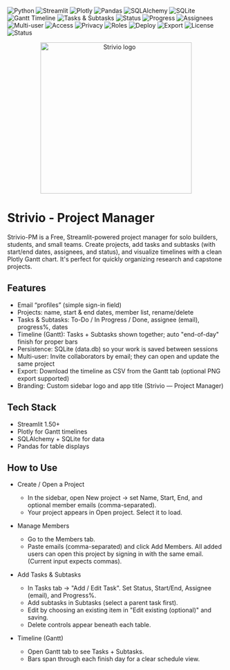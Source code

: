 <p align="left">
  <!-- Language / Core -->
  <img alt="Python" src="https://img.shields.io/badge/Python-3.10%2B-blue?logo=python&logoColor=white">
  <img alt="Streamlit" src="https://img.shields.io/badge/Streamlit-1.50%2B-FF4B4B?logo=streamlit&logoColor=white">
  <img alt="Plotly" src="https://img.shields.io/badge/Plotly-5.x-3F4F75?logo=plotly&logoColor=white">
  <img alt="Pandas" src="https://img.shields.io/badge/Pandas-2.x-150458?logo=pandas&logoColor=white">
  <img alt="SQLAlchemy" src="https://img.shields.io/badge/SQLAlchemy-2.x-D71F00?logo=python&logoColor=white">
  <img alt="SQLite" src="https://img.shields.io/badge/SQLite-persistence-003B57?logo=sqlite&logoColor=white">

  <!-- App / UX -->
  <img alt="Gantt Timeline" src="https://img.shields.io/badge/Timeline-Gantt%20Chart-0EA5E9">
  <img alt="Tasks & Subtasks" src="https://img.shields.io/badge/Tasks-Tasks%20%2B%20Subtasks-10B981">
  <img alt="Status" src="https://img.shields.io/badge/Status-To--Do%20%7C%20In--Progress%20%7C%20Done-8B5CF6">
  <img alt="Progress" src="https://img.shields.io/badge/Progress-0%E2%80%93100%25-6366F1">
  <img alt="Assignees" src="https://img.shields.io/badge/Assignee-email--based-22C55E">

  <!-- Collaboration -->
  <img alt="Multi-user" src="https://img.shields.io/badge/Collaboration-multi--user-0EA5E9">
  <img alt="Access" src="https://img.shields.io/badge/Access-Invite%20by%20email-14B8A6">
  <img alt="Privacy" src="https://img.shields.io/badge/Privacy-Project%20PIN%20-F59E0B">
  <img alt="Roles" src="https://img.shields.io/badge/Roles-owner%20%7C%20editor%20%7C%20viewer%20-F472B6">

  <!-- Deploy / Ops -->
  <img alt="Deploy" src="https://img.shields.io/badge/Deploy-Streamlit%20Cloud-FF4B4B?logo=streamlit&logoColor=white">
  <img alt="Export" src="https://img.shields.io/badge/Export-CSV%20timeline-64748B">
  <img alt="License" src="https://img.shields.io/badge/License-MIT-000000">
  <img alt="Status" src="https://img.shields.io/badge/Status-Active-brightgreen">
</p>


<p align="center">
  <img src="https://github.com/user-attachments/assets/f53c9be5-61af-4433-9edc-1f519a7a0219"
       alt="Strivio logo" width="350" height="350" />
</p>

# **Strivio - Project Manager**

Strivio-PM is a Free, Streamlit-powered project manager for solo builders, students, and small teams. Create projects, add tasks and subtasks (with start/end dates, assignees, and status), and visualize timelines with a clean Plotly Gantt chart. It's perfect for quickly organizing research and capstone projects.

## **Features**

* Email “profiles” (simple sign-in field)
* Projects: name, start & end dates, member list, rename/delete
* Tasks & Subtasks: To-Do / In Progress / Done, assignee (email), progress%, dates
* Timeline (Gantt): Tasks + Subtasks shown together; auto "end-of-day" finish for proper bars
* Persistence: SQLite (data.db) so your work is saved between sessions
* Multi-user: Invite collaborators by email; they can open and update the same project
* Export: Download the timeline as CSV from the Gantt tab (optional PNG export supported)
* Branding: Custom sidebar logo and app title (Strivio — Project Manager)

## **Tech Stack**

* Streamlit 1.50+
* Plotly for Gantt timelines
* SQLAlchemy + SQLite for data
* Pandas for table displays

## **How to Use**
* Create / Open a Project
  * In the sidebar, open New project -> set Name, Start, End, and optional member emails (comma-separated).
  * Your project appears in Open project. Select it to load.

* Manage Members
  * Go to the Members tab.
  * Paste emails (comma-separated) and click Add Members. All added users can open this project by signing in with the same email. (Current input expects commas).

* Add Tasks & Subtasks
  * In Tasks tab -> "Add / Edit Task". Set Status, Start/End, Assignee (email), and Progress%.
  * Add subtasks in Subtasks (select a parent task first).
  * Edit by choosing an existing item in "Edit existing (optional)" and saving.
  * Delete controls appear beneath each table.

* Timeline (Gantt)
  * Open Gantt tab to see Tasks + Subtasks.
  * Bars span through each finish day for a clear schedule view.



